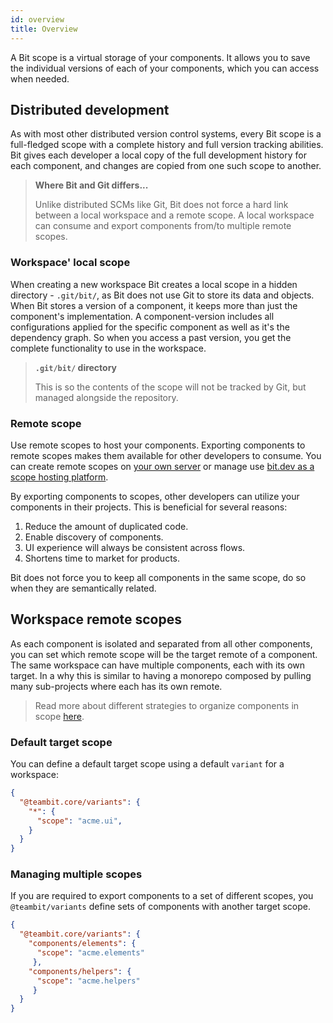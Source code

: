```yaml
---
id: overview
title: Overview
---
```


A Bit scope is a virtual storage of your components. It allows you to save the individual versions of each of your components, which you can access when needed.

## Distributed development

As with most other distributed version control systems, every Bit scope is a full-fledged scope with a complete history and full version tracking abilities. Bit gives each developer a local copy of the full development history for each component, and changes are copied from one such scope to another.

> **Where Bit and Git differs...**
>
> Unlike distributed SCMs like Git, Bit does not force a hard link between a local workspace and a remote scope. A local workspace can consume and export components from/to multiple remote scopes.

### Workspace' local scope

When creating a new workspace Bit creates a local scope in a hidden directory - `.git/bit/`, as Bit does not use Git to store its data and objects. When Bit stores a version of a component, it keeps more than just the component's implementation. A component-version includes all configurations applied for the specific component as well as it's the dependency graph. So when you access a past version, you get the complete functionality to use in the workspace.

> **`.git/bit/` directory**
>
> This is so the contents of the scope will not be tracked by Git, but managed alongside the repository.

### Remote scope

Use remote scopes to host your components. Exporting components to remote scopes makes them available for other developers to consume. You can create remote scopes on [your own server](TODO) or manage use [bit.dev as a scope hosting platform](TODO).

By exporting components to scopes, other developers can utilize your components in their projects. This is beneficial for several reasons:

1. Reduce the amount of duplicated code.
1. Enable discovery of components.
1. UI experience will always be consistent across flows.
1. Shortens time to market for products.

Bit does not force you to keep all components in the same scope, do so when they are semantically related.

## Workspace remote scopes

As each component is isolated and separated from all other components, you can set which remote scope will be the target remote of a component. The same workspace can have multiple components, each with its own target. 
In a why this is similar to having a monorepo composed by pulling many sub-projects where each has its own remote.

> Read more about different strategies to organize components in scope [here](TODO).

### Default target scope

You can define a default target scope using a default `variant` for a workspace:

```json
{
  "@teambit.core/variants": {
    "*": {
      "scope": "acme.ui",
    }
  }
}
```

### Managing multiple scopes

If you are required to export components to a set of different scopes, you `@teambit/variants` define sets of components with another target scope.

```json
{
  "@teambit.core/variants": {
    "components/elements": {
      "scope": "acme.elements"
     },
    "components/helpers": {
      "scope": "acme.helpers"
     }
  }
}
```
